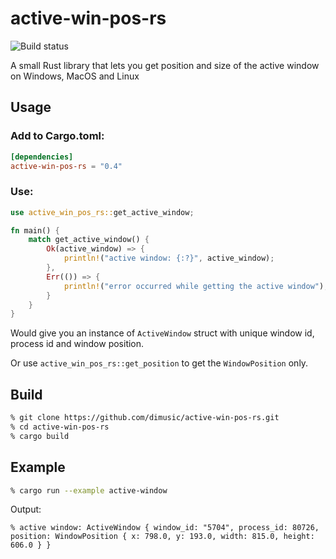 # active-win-pos-rs

![Build status](https://github.com/dimusic/active-win-pos-rs/actions/workflows/build.yml/badge.svg)

A small Rust library that lets you get position and size of the active window on Windows, MacOS and Linux

## Usage

### Add to Cargo.toml:
```toml
[dependencies]
active-win-pos-rs = "0.4"
```

### Use:
```rust
use active_win_pos_rs::get_active_window;

fn main() {
    match get_active_window() {
        Ok(active_window) => {
            println!("active window: {:?}", active_window);
        },
        Err(()) => {
            println!("error occurred while getting the active window");
        }
    }
}
```
Would give you an instance of ```ActiveWindow``` struct with unique window id, process id and window position.

Or use ``` active_win_pos_rs::get_position ``` to get the ```WindowPosition``` only.

## Build

```sh
% git clone https://github.com/dimusic/active-win-pos-rs.git
% cd active-win-pos-rs
% cargo build
```

## Example
```sh
% cargo run --example active-window
```
Output:
```
% active window: ActiveWindow { window_id: "5704", process_id: 80726, position: WindowPosition { x: 798.0, y: 193.0, width: 815.0, height: 606.0 } }
```
